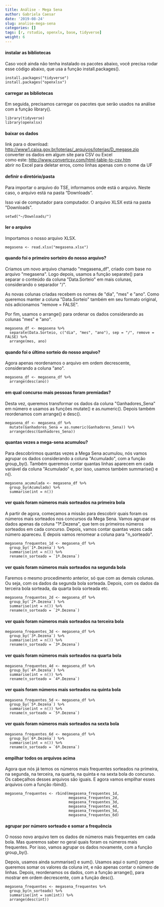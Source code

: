 ```yaml
---
title: Análise - Mega Sena
author: Gabriela Caesar
date: '2019-08-24'
slug: analise-mega-sena
categories: []
tags: [r, rstudio, openxlx, base, tidyverse]
weight: 6
---
```


#### instalar as bibliotecas
Caso você ainda não tenha instalado os pacotes abaixo, você precisa rodar esse código abaixo, que usa a função install.packages().

```{r}
install.packages("tidyverse")
install.packages("openxlsx")
```
#### carregar as bibliotecas
Em seguida, precisamos carregar os pacotes que serão usados na análise com a função library().

```{r}
library(tidyverse)
library(openxlsx)
```

#### baixar os dados
link para o download: http://www1.caixa.gov.br/loterias/_arquivos/loterias/D_megase.zip    
converter os dados em algum site para CSV ou Excel    
como este: http://www.convertcsv.com/html-table-to-csv.htm    
abrir no Excel para deletar erros, como linhas apenas com o nome da UF

#### definir o diretório/pasta
Para importar o arquivo do TSE, informamos onde está o arquivo. Neste caso, o arquivo está na pasta “Downloads”.

Isso vai de computador para computador. O arquivo XLSX está na pasta "Downloads".
```{r}
setwd("~/Downloads/")
```
#### ler o arquivo
Importamos o nosso arquivo XLSX.

```{r}
megasena <- read.xlsx("megasena.xlsx")
```
#### quando foi o primeiro sorteiro do nosso arquivo?
Criamos um novo arquivo chamado "megasena_df", criado com base no arquivo "megasena". Logo depois, usamos a função separate() para separar o conteúdo da coluna "Data.Sorteio" em mais colunas, considerando o separador "/". 

As novas colunas criadas recebem os nomes de "dia", "mes" e "ano". Como queremos manter a coluna "Data.Sorteio" também em seu formato original, nós adicionamos "remove = FALSE".

Por fim, usamos o arrange() para ordenar os dados considerando as colunas "mes" e "ano".

```{r}
megasena_df <- megasena %>%
  separate(Data.Sorteio, c("dia", "mes", "ano"), sep = "/", remove = FALSE) %>%
  arrange(mes, ano)
```
#### quando foi o último sorteio do nosso arquivo?
Agora apenas reordenamos o arquivo em ordem decrescente, considerando a coluna "ano".

```{r}
megasena_df <- megasena_df %>%
  arrange(desc(ano))
```
#### em qual concurso mais pessoas foram premiadas?
Desta vez, queremos transformar os dados da coluna "Ganhadores_Sena" em número e usamos as funções mutate() e as.numeric(). Depois também reordenamos com arrange() e desc().
```{r}
megasena_df <- megasena_df %>%
  mutate(Ganhadores_Sena = as.numeric(Ganhadores_Sena)) %>%
  arrange(desc(Ganhadores_Sena))
```
#### quantas vezes a mega-sena acumulou?
Para descobrirmos quantas vezes a Mega Sena acumulou, nós vamos agrupar os dados considerando a coluna "Acumulado", com a função group_by(). Também queremos contar quantas linhas aparecem em cada variável da coluna "Acumulado" e, por isso, usamos também summarise() e n().

```{r}
megasena_acumulada <- megasena_df %>%
  group_by(Acumulado) %>%
  summarise(int = n())
```
#### ver quais foram números mais sorteados na primeira bola
A partir de agora, começamos a missão para descobrir quais foram os números mais sorteados nos concursos da Mega Sena. Vamos agrupar os dados apenas da coluna "1ª.Dezena", que tem os primeiros números sorteados em cada concurso. Depois, vamos contar quantas vezes cada número apareceu. E depois vamos renomear a coluna para "n_sorteado".
```{r}
megasena_frequentes_1d <- megasena_df %>%
  group_by(`1ª.Dezena`) %>%
  summarise(int = n()) %>%
  rename(n_sorteado = `1ª.Dezena`)
```
#### ver quais foram números mais sorteados na segunda bola
Faremos o mesmo procedimento anterior, só que com as demais colunas. Ou seja, com os dados da segunda bola sorteada. Depois, com os dados da terceira bola sorteada, da quarta bola sorteada etc. 

```{r}
megasena_frequentes_2d <- megasena_df %>%
  group_by(`2ª.Dezena`) %>%
  summarise(int = n()) %>%
  rename(n_sorteado = `2ª.Dezena`)
```
#### ver quais foram números mais sorteados na terceira bola
```{r}
megasena_frequentes_3d <- megasena_df %>%
  group_by(`3ª.Dezena`) %>%
  summarise(int = n()) %>%
  rename(n_sorteado = `3ª.Dezena`)
```
#### ver quais foram números mais sorteados na quarta bola
```{r}
megasena_frequentes_4d <- megasena_df %>%
  group_by(`4ª.Dezena`) %>%
  summarise(int = n()) %>%
  rename(n_sorteado = `4ª.Dezena`)
```
#### ver quais foram números mais sorteados na quinta bola
```{r}
megasena_frequentes_5d <- megasena_df %>%
  group_by(`5ª.Dezena`) %>%
  summarise(int = n()) %>%
  rename(n_sorteado = `5ª.Dezena`)
```
#### ver quais foram números mais sorteados na sexta bola
```{r}
megasena_frequentes_6d <- megasena_df %>%
  group_by(`6ª.Dezena`) %>%
  summarise(int = n()) %>%
  rename(n_sorteado = `6ª.Dezena`)
```
#### empilhar todos os arquivos acima
Agora que nós já temos os números mais frequentes sorteados na primeira, na segunda, na terceira, na quarta, na quinta e na sexta bola do concurso. Os cabeçalhos desses arquivos são iguais. E agora vamos empilhar esses arquivos com a função rbind(). 

```{r}
megasena_frequentes <- rbind(megasena_frequentes_1d, 
                             megasena_frequentes_2d, 
                             megasena_frequentes_3d, 
                             megasena_frequentes_4d,
                             megasena_frequentes_5d, 
                             megasena_frequentes_6d)
```
#### agrupar por número sorteado e somar a frequência
O nosso novo arquivo tem os dados de números mais frequentes em cada bola. Mas queremos saber no geral quais foram os números mais frequentes. Por isso, vamos agrupar os dados novamente, com a função group_by(). 

Depois, usamos ainda summarise() e sum(). Usamos aqui o sum() porque queremos somar os valores da coluna int, e não apenas contar o número de linhas. Depois, reordenamos os dados, com a função arrange(), para mostrar em ordem decrescente, com a função desc().
```{r}
megasena_frequentes <- megasena_frequentes %>%
  group_by(n_sorteado) %>%
  summarise(int = sum(int)) %>%
  arrange(desc(int))
```


